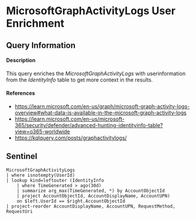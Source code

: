 # MicrosoftGraphActivityLogs User Enrichment

## Query Information

#### Description
This query enriches the *MicrosoftGraphActivityLogs* with userinformation from the *IdentityInfo* table to get more context in the results.

#### References
- https://learn.microsoft.com/en-us/graph/microsoft-graph-activity-logs-overview#what-data-is-available-in-the-microsoft-graph-activity-logs
- https://learn.microsoft.com/en-us/microsoft-365/security/defender/advanced-hunting-identityinfo-table?view=o365-worldwide
- https://kqlquery.com/posts/graphactivitylogs/

## Sentinel
```KQL
MicrosoftGraphActivityLogs
| where isnotempty(UserId)
| lookup kind=leftouter (IdentityInfo
    | where TimeGenerated > ago(30d)
    | summarize arg_max(TimeGenerated, *) by AccountObjectId
    | project AccountObjectId, AccountDisplayName, AccountUPN)
    on $left.UserId == $right.AccountObjectId
| project-reorder AccountDisplayName, AccountUPN, RequestMethod, RequestUri
```
